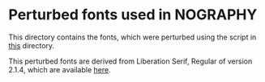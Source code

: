 # Perturbed fonts used in NOGRAPHY

This directory contains the fonts, which were perturbed using the script in [this](https://github.com/NOGRAPHY/NOGRAPHY/tree/master/glyph_perturber) directory.

This perturbed fonts are derived from Liberation Serif, Regular of version 2.1.4, which are available [here](https://github.com/liberationfonts/liberation-fonts/releases/tag/2.1.4).